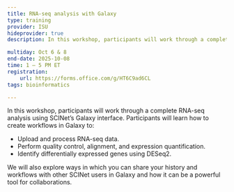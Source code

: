 ```yaml
---
title: RNA-seq analysis with Galaxy
type: training
provider: ISU
hideprovider: true
description: In this workshop, participants will work through a complete RNA-seq analysis using SCINet’s Galaxy interface.

multiday: Oct 6 & 8
end-date: 2025-10-08
time: 1 – 5 PM ET
registration:
    url: https://forms.office.com/g/HT6C9ad6CL
tags: bioinformatics

---
```


In this workshop, participants will work through a complete RNA-seq analysis using SCINet’s Galaxy interface.<!--excerpt--> Participants will learn how to create workflows in Galaxy to:  
* Upload and process RNA-seq data.
* Perform quality control, alignment, and expression quantification.
* Identify differentially expressed genes using DESeq2.  

We will also explore ways in which you can share your history and workflows with other SCINet users in Galaxy and how it can be a powerful tool for collaborations.
